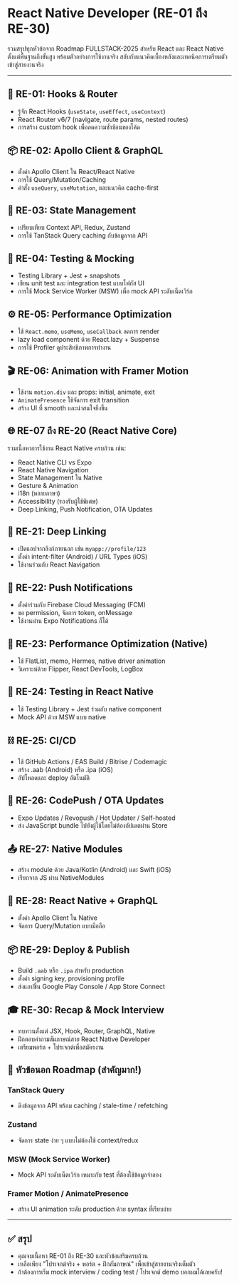 # React Native Developer (RE-01 ถึง RE-30)

รวมสรุปทุกหัวข้อจาก Roadmap FULLSTACK-2025 สำหรับ React และ React Native ตั้งแต่พื้นฐานถึงขั้นสูง พร้อมตัวอย่างการใช้งานจริง สลับกับแนวคิดเบื้องหลังและเทคนิคการเตรียมตัวเข้าสู่สายงานจริง

---

## 🧩 RE-01: Hooks & Router

* รู้จัก React Hooks (`useState`, `useEffect`, `useContext`)
* React Router v6/7 (navigate, route params, nested routes)
* การสร้าง custom hook เพื่อลดความซ้ำซ้อนของโค้ด

## 📦 RE-02: Apollo Client & GraphQL

* ตั้งค่า Apollo Client ใน React/React Native
* การใช้ Query/Mutation/Caching
* คำสั่ง `useQuery`, `useMutation`, และแนวคิด cache-first

## 🔄 RE-03: State Management

* เปรียบเทียบ Context API, Redux, Zustand
* การใช้ TanStack Query caching กับข้อมูลจาก API

## 🧪 RE-04: Testing & Mocking

* Testing Library + Jest + snapshots
* เขียน unit test และ integration test แบบโฟกัส UI
* การใช้ Mock Service Worker (MSW) เพื่อ mock API ระดับเน็ตเวิร์ก

## ⚙️ RE-05: Performance Optimization

* ใช้ `React.memo`, `useMemo`, `useCallback` ลดการ render
* lazy load component ด้วย React.lazy + Suspense
* การใช้ Profiler ดูประสิทธิภาพการทำงาน

## 🎬 RE-06: Animation with Framer Motion

* ใช้งาน `motion.div` และ props: initial, animate, exit
* `AnimatePresence` ใช้จัดการ exit transition
* สร้าง UI ที่ smooth และน่าสนใจยิ่งขึ้น

## 🌐 RE-07 ถึง RE-20 (React Native Core)

รวมเนื้อหาการใช้งาน React Native ครบถ้วน เช่น:

* React Native CLI vs Expo
* React Native Navigation
* State Management ใน Native
* Gesture & Animation
* i18n (หลายภาษา)
* Accessibility (รองรับผู้ใช้พิเศษ)
* Deep Linking, Push Notification, OTA Updates

## 🧱 RE-21: Deep Linking

* เปิดแอปจากลิงก์ภายนอก เช่น `myapp://profile/123`
* ตั้งค่า intent-filter (Android) / URL Types (iOS)
* ใช้งานร่วมกับ React Navigation

## 🔔 RE-22: Push Notifications

* ตั้งค่าร่วมกับ Firebase Cloud Messaging (FCM)
* ขอ permission, จัดการ token, onMessage
* ใช้งานผ่าน Expo Notifications ก็ได้

## 🚀 RE-23: Performance Optimization (Native)

* ใช้ FlatList, memo, Hermes, native driver animation
* วิเคราะห์ด้วย Flipper, React DevTools, LogBox

## 🧪 RE-24: Testing in React Native

* ใช้ Testing Library + Jest ร่วมกับ native component
* Mock API ด้วย MSW แบบ native

## ⛓️ RE-25: CI/CD

* ใช้ GitHub Actions / EAS Build / Bitrise / Codemagic
* สร้าง .aab (Android) หรือ .ipa (iOS)
* อัปโหลดและ deploy อัตโนมัติ

## 📲 RE-26: CodePush / OTA Updates

* Expo Updates / Revopush / Hot Updater / Self-hosted
* ส่ง JavaScript bundle ไปยังผู้ใช้โดยไม่ต้องอัปเดตผ่าน Store

## 📤 RE-27: Native Modules

* สร้าง module ด้วย Java/Kotlin (Android) และ Swift (iOS)
* เรียกจาก JS ผ่าน NativeModules

## 🔌 RE-28: React Native + GraphQL

* ตั้งค่า Apollo Client ใน Native
* จัดการ Query/Mutation แบบมือถือ

## 📦 RE-29: Deploy & Publish

* Build `.aab` หรือ `.ipa` สำหรับ production
* ตั้งค่า signing key, provisioning profile
* ส่งแอปขึ้น Google Play Console / App Store Connect

## 🎓 RE-30: Recap & Mock Interview

* ทบทวนตั้งแต่ JSX, Hook, Router, GraphQL, Native
* ฝึกตอบคำถามสัมภาษณ์สาย React Native Developer
* เตรียมพอร์ต + โปรเจกต์เพื่อสมัครงาน

## 🔧 หัวข้อนอก Roadmap (สำคัญมาก!)

### TanStack Query

* ดึงข้อมูลจาก API พร้อม caching / stale-time / refetching

### Zustand

* จัดการ state ง่าย ๆ แบบไม่ต้องใช้ context/redux

### MSW (Mock Service Worker)

* Mock API ระดับเน็ตเวิร์ก เหมาะกับ test ที่ต้องใช้ข้อมูลจำลอง

### Framer Motion / AnimatePresence

* สร้าง UI animation ระดับ production ด้วย syntax ที่เรียบง่าย

---

## ✅ สรุป

* คุณจบเนื้อหา RE-01 ถึง RE-30 และหัวข้อเสริมครบถ้วน
* เหลือเพียง "โปรเจกต์จริง + พอร์ต + ฝึกสัมภาษณ์" เพื่อเข้าสู่สายงานจริงเต็มตัว
* ถ้าต้องการเริ่ม mock interview / coding test / โปรเจกต์ demo บอกผมได้เลยครับ!
